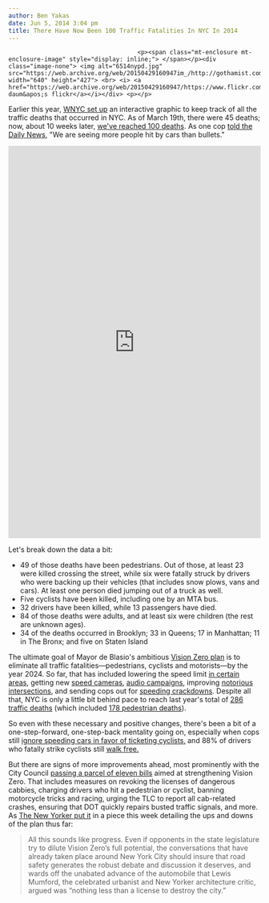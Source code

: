 ```yaml
---
author: Ben Yakas
date: Jun 5, 2014 3:04 pm
title: There Have Now Been 100 Traffic Fatalities In NYC In 2014
---
```


	
										<p><span class="mt-enclosure mt-enclosure-image" style="display: inline;"> </span></p><div class="image-none"> <img alt="6514nypd.jpg" src="https://web.archive.org/web/20150429160947im_/http://gothamist.com/attachments/byakas/6514nypd.jpg" width="640" height="427"> <br> <i> <a href="https://web.archive.org/web/20150429160947/https://www.flickr.com/photos/franciscodaum/13839855074/">francisco daum&apos;s flickr</a></i></div> <p></p>

<p>Earlier this year, <a href="https://web.archive.org/web/20150429160947/http://gothamist.com/2014/03/19/interactive_graphic_tracking_all_th.php">WNYC set up</a> an interactive graphic to keep track of all the traffic deaths that occurred in NYC. As of March 19th, there were 45 deaths; now, about 10 weeks later, <a href="https://web.archive.org/web/20150429160947/http://www.wnyc.org/story/exclusive-wnyc-counts-100-traffic-fatalities-year/">we&apos;ve reached 100 deaths</a>. As one cop <a href="https://web.archive.org/web/20150429160947/http://www.nydailynews.com/new-york/uptown/cops-quality-life-tops-to-do-list-article-1.1817565">told the Daily News</a>, &quot;We are seeing more people hit by cars than bullets.&quot;</p>

<center><iframe frameborder="0" scrolling="yes" src="https://web.archive.org/web/20150429160947if_/http://project.wnyc.org/traffic-deaths" width="100%" height="785"></iframe></center>

<p>Let&apos;s break down the data a bit:</p>

<ul>
	<li>49 of those deaths have been pedestrians. Out of those, at least 23 were killed crossing the street, while six were fatally struck by drivers who were backing up their vehicles (that includes snow plows, vans and cars). At least one person died jumping out of a truck as well.</li>
	<li>Five cyclists have been killed, including one by an MTA bus.</li>
	<li>32 drivers have been killed, while 13 passengers have died.</li>
	<li>84 of those deaths were adults, and at least six were children (the rest are unknown ages).</li>
	<li>34 of the deaths occurred in Brooklyn; 33 in Queens; 17 in Manhattan; 11 in The Bronx; and five on Staten Island</li>
</ul>

<p>The ultimate goal of Mayor de Blasio&apos;s ambitious <a href="https://web.archive.org/web/20150429160947/http://gothamist.com/tags/visionzero">Vision Zero plan</a> is to eliminate all traffic fatalities&#x2014;pedestrians, cyclists and motorists&#x2014;by the year 2024. So far, that has included lowering the speed limit <a href="https://web.archive.org/web/20150429160947/http://gothamist.com/2014/04/23/mcguinness_boulevard_gets_slow_zone.php">in certain areas</a>, getting new <a href="https://web.archive.org/web/20150429160947/http://gothamist.com/2014/04/30/nyc_gets_120_more_speed_cameras_but.php">speed cameras</a>, <a href="https://web.archive.org/web/20150429160947/http://gothamist.com/2014/05/23/video_vision_zero_thought_police_pr.php">audio campaigns</a>, improving <a href="https://web.archive.org/web/20150429160947/http://gothamist.com/2014/05/13/dot_city_council_announce_vision_ze.php">notorious intersections</a>, and sending cops out for <a href="https://web.archive.org/web/20150429160947/http://gothamist.com/2014/05/20/watch_out_leadfoot_nypd_starts_2-da.php">speeding crackdowns</a>. Despite all that, NYC is only a little bit behind pace to reach last year&apos;s total of <a href="https://web.archive.org/web/20150429160947/http://online.wsj.com/articles/new-york-city-toughens-traffic-laws-to-reduce-pedestrian-deaths-1401414941">286 traffic deaths</a> (which included <a href="https://web.archive.org/web/20150429160947/http://www.streetsblog.org/2014/01/31/nypd-16059-pedestrians-and-cyclists-injured-178-killed-in-traffic-in-2013/">178 pedestrian deaths</a>).</p>

<p>So even with these necessary and positive changes, there&apos;s been a bit of a one-step-forward, one-step-back mentality going on, especially when cops still <a href="https://web.archive.org/web/20150429160947/http://gothamist.com/2014/04/29/video_cops_harass_cyclists_while_ig.php">ignore speeding cars in favor of ticketing cyclists,</a> and 88% of drivers who fatally strike cyclists still <a href="https://web.archive.org/web/20150429160947/http://gothamist.com/2014/05/22/report_most_cycling_fatalities_caus.php">walk free.</a> </p>

<p>But there are signs of more improvements ahead, most prominently with the City Council <a href="https://web.archive.org/web/20150429160947/http://gothamist.com/2014/05/30/vision_zero.php">passing a parcel of eleven bills</a> aimed at strengthening Vision Zero. That includes measures on revoking the licenses of dangerous cabbies, charging drivers who hit a pedestrian or cyclist, banning motorcycle tricks and racing, urging the TLC to report all cab-related crashes, ensuring that DOT quickly repairs busted traffic signals, and more. As <a href="https://web.archive.org/web/20150429160947/http://www.newyorker.com/online/blogs/elements/2014/06/can-new-york-city-achieve-vision-zero.html">The New Yorker put it</a> in a piece this week detailing the ups and downs of the plan thus far:</p>

<blockquote>All this sounds like progress. Even if opponents in the state legislature try to dilute Vision Zero&#x2019;s full potential, the conversations that have already taken place around New York City should insure that road safety generates the robust debate and discussion it deserves, and wards off the unabated advance of the automobile that Lewis Mumford, the celebrated urbanist and New Yorker architecture critic, argued was &#x201C;nothing less than a license to destroy the city.&#x201D;</blockquote>					
										
									
				